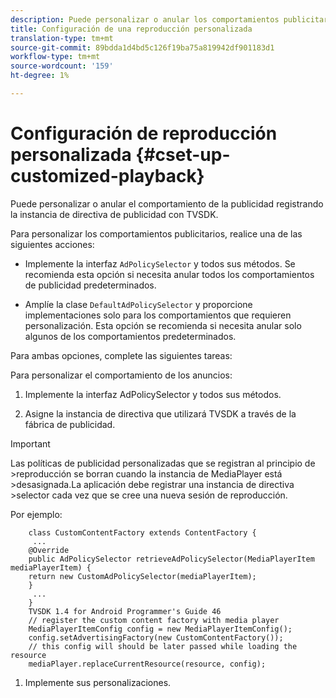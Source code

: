 ```yaml
---
description: Puede personalizar o anular los comportamientos publicitarios.
title: Configuración de una reproducción personalizada
translation-type: tm+mt
source-git-commit: 89bdda1d4bd5c126f19ba75a819942df901183d1
workflow-type: tm+mt
source-wordcount: '159'
ht-degree: 1%

---
```



# Configuración de reproducción personalizada {#cset-up-customized-playback}

Puede personalizar o anular el comportamiento de la publicidad registrando la instancia de directiva de publicidad con TVSDK.

Para personalizar los comportamientos publicitarios, realice una de las siguientes acciones:

* Implemente la interfaz `AdPolicySelector` y todos sus métodos.
Se recomienda esta opción si necesita anular todos los comportamientos de publicidad predeterminados.

* Amplíe la clase `DefaultAdPolicySelector` y proporcione implementaciones solo para los comportamientos que requieren
personalización.
Esta opción se recomienda si necesita anular solo algunos de los comportamientos predeterminados.

Para ambas opciones, complete las siguientes tareas:

Para personalizar el comportamiento de los anuncios:

1. Implemente la interfaz AdPolicySelector y todos sus métodos.

1. Asigne la instancia de directiva que utilizará TVSDK a través de la fábrica de publicidad.

>[!IMPORTANT]
>
>Las políticas de publicidad personalizadas que se registran al principio de >reproducción se borran cuando la instancia de MediaPlayer está >desasignada.La aplicación debe registrar una instancia de directiva >selector cada vez que se cree una nueva sesión de reproducción.

Por ejemplo:

```
    class CustomContentFactory extends ContentFactory {
     ...
    @Override
    public AdPolicySelector retrieveAdPolicySelector(MediaPlayerItem mediaPlayerItem) {
    return new CustomAdPolicySelector(mediaPlayerItem);
    }
     ...
    }
    TVSDK 1.4 for Android Programmer's Guide 46
    // register the custom content factory with media player
    MediaPlayerItemConfig config = new MediaPlayerItemConfig();
    config.setAdvertisingFactory(new CustomContentFactory());
    // this config will should be later passed while loading the resource
    mediaPlayer.replaceCurrentResource(resource, config);
```

1. Implemente sus personalizaciones.